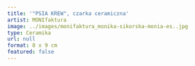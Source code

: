 ```yaml
---
title: '"PSIA KREW", czarka ceramiczna'
artist: MONIfaktura
image: ../images/monifaktura_monika-sikorska-monia-es..jpg
type: Ceramika
url: null
format: 8 x 9 cm
featured: false
---
```

